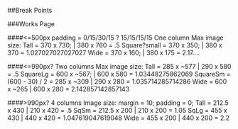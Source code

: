 ##Break Points

###Works Page

####<=500px
padding = 0/15/30/15 ? 15/15/15/15
One column
Max image size:
Tall = 370 x 730; 			| 380 x 760 = .5
Square?small = 370 x 350; 	| 380 x 370 = 1.027027027027027 
Wide = 370 x 160;			| 380 x 175 = 2.17....

####<=990px?
Two columns
Max image size:
Tall = 285 x ~577							| 290 x 580 = .5
SquareLg = 600 x ~567;						| 600 x 580 = 1.03448275862069
SquareSm = (600 - 30) / 2 = 285 x ~309		| 290 x 280 = 1.035714285714286
Wide = 600 x ~265							| 600 x 280 = 2.142857142857143

####>990px?
4 columns
Image size:  margin = 10; padding = 0;
Tall = 212.5 x 430 | 210 x 420 = .5
SqSm = 212.5 x 200 | 210 x 200 = 1.05
SqLg = 455 x 430   | 440 x 420 = 1.047619047619048
Wide = 455 x 200   | 440 x 200 = 2.2

